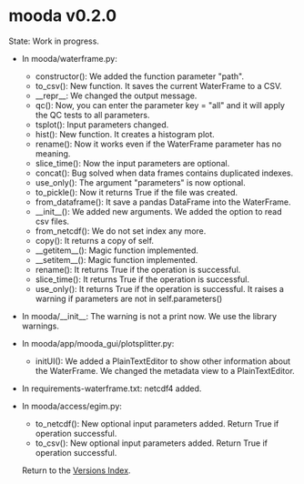 # mooda v0.2.0

State: Work in progress.

* In mooda/waterframe.py:
  * constructor(): We added the function parameter "path".
  * to_csv(): New function. It saves the current WaterFrame to a CSV.
  * \_\_repr\_\_: We changed the output message.
  * qc(): Now, you can enter the parameter key = "all" and it will apply the QC tests to all parameters.
  * tsplot(): Input parameters changed.
  * hist(): New function. It creates a histogram plot.
  * rename(): Now it works even if the WaterFrame parameter has no meaning.
  * slice_time(): Now the input parameters are optional.
  * concat(): Bug solved when data frames contains duplicated indexes.
  * use_only(): The argument "parameters" is now optional.
  * to_pickle(): Now it returns True if the file was created.
  * from_dataframe(): It save a pandas DataFrame into the WaterFrame.
  * \_\_init\_\_(): We added new arguments. We added the option to read csv files.
  * from_netcdf(): We do not set index any more.
  * copy(): It returns a copy of self.
  * \_\_getitem\_\_(): Magic function implemented.
  * \_\_setitem\_\_(): Magic function implemented.
  * rename(): It returns True if the operation is successful.
  * slice_time(): It returns True if the operation is successful.
  * use_only(): It returns True if the operation is successful. It raises a warning if parameters are not in self.parameters()
* In mooda/\_\_init\_\_: The warning is not a print now. We use the library warnings.
* In mooda/app/mooda_gui/plotsplitter.py:
  * initUI(): We added a PlainTextEditor to show other information about the WaterFrame. We changed the metadata view to a PlainTextEditor.
* In requirements-waterframe.txt: netcdf4 added.
* In mooda/access/egim.py:
  * to_netcdf(): New optional input parameters added. Return True if operation successful.
  * to_csv(): New optional input parameters added. Return True if operation successful.
  
  Return to the [Versions Index](index_versions.md).
  